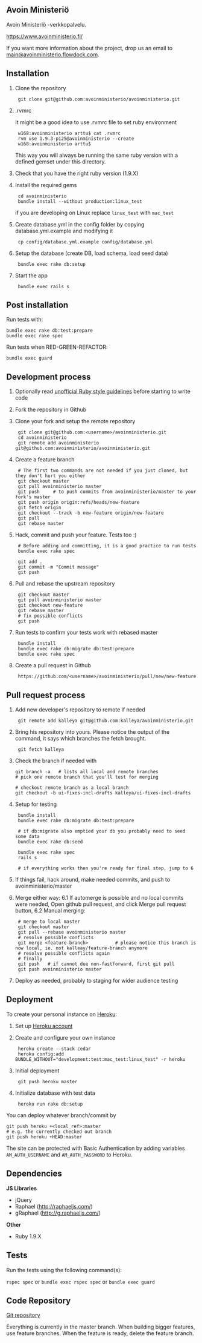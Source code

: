 ## Avoin Ministeriö

Avoin Ministeriö -verkkopalvelu.

<https://www.avoinministerio.fi/>

If you want more information about the project, drop us an email to main@avoinministerio.flowdock.com.

## Installation

1. Clone the repository

        git clone git@github.com:avoinministerio/avoinministerio.git

2. .rvmrc

    It might be a good idea to use .rvmrc file to set ruby environment

        w168:avoinministerio arttu$ cat .rvmrc
        rvm use 1.9.3-p125@avoinministerio --create
        w168:avoinministerio arttu$

    This way you will always be running the same ruby version with a defined gemset under this directory.

3. Check that you have the right ruby version (1.9.X)

4. Install the required gems

        cd avoinministerio
        bundle install --without production:linux_test

    if you are developing on Linux replace `linux_test` with `mac_test`

5. Create database.yml in the config folder by copying database.yml.example and modifying it

        cp config/database.yml.example config/database.yml

6. Setup the database (create DB, load schema, load seed data)

        bundle exec rake db:setup

7. Start the app

        bundle exec rails s

## Post installation

Run tests with:

    bundle exec rake db:test:prepare
    bundle exec rake spec

Run tests when RED-GREEN-REFACTOR:

    bundle exec guard

## Development process

1. Optionally read [unofficial Ruby style guidelines](http://www.caliban.org/ruby/rubyguide.shtml#style) before starting to write code

2. Fork the repository in Github

3. Clone your fork and setup the remote repository

        git clone git@github.com:<username>/avoinministerio.git
        cd avoinministerio
        git remote add avoinministerio git@github.com:avoinministerio/avoinministerio.git

4. Create a feature branch

        # The first two commands are not needed if you just cloned, but they don't hurt you either
        git checkout master
        git pull avoinministerio master
        git push     # to push commits from avoinministerio/master to your fork's master
        git push origin origin:refs/heads/new-feature
        git fetch origin
        git checkout --track -b new-feature origin/new-feature
        git pull
        git rebase master

5. Hack, commit and push your feature. Tests too :)

        # Before adding and committing, it is a good practice to run tests
        bundle exec rake spec

        git add .
        git commit -m "Commit message"
        git push

6. Pull and rebase the upstream repository

        git checkout master
        git pull avoinministerio master
        git checkout new-feature
        git rebase master
        # fix possible conflicts
        git push

7. Run tests to confirm your tests work with rebased master

        bundle install
        bundle exec rake db:migrate db:test:prepare
        bundle exec rake spec

8. Create a pull request in Github

        https://github.com/<username>/avoinministerio/pull/new/new-feature

## Pull request process

1. Add new developer's repository to remote if needed

        git remote add kalleya git@github.com:kalleya/avoinministerio.git

2. Bring his repository into yours. Please notice the output of the command, it says which branches the fetch brought.

        git fetch kalleya

3.  Check the branch if needed with

        git branch -a   # lists all local and remote branches
        # pick one remote branch that you'll test for merging

        # checkout remote branch as a local branch
        git checkout -b ui-fixes-incl-drafts kalleya/ui-fixes-incl-drafts

4. Setup for testing

        bundle install
        bundle exec rake db:migrate db:test:prepare

        # if db:migrate also emptied your db you probably need to seed some data
        bundle exec rake db:seed

        bundle exec rake spec
        rails s

        # if everything works then you're ready for final step, jump to 6

5. If things fail, hack around, make needed commits, and push to avoinministerio/master

6. Merge either way:
6.1 If automerge is possible and no local commits were needed, Open github pull request, and click Merge pull request button,
6.2 Manual merging:

        # merge to local master
        git checkout master
        git pull --rebase avoinministerio master
        # resolve possible conflicts
        git merge <feature-branch>          # please notice this branch is now local, ie. not kalleay/feature-branch anymore
        # resolve possible conflicts again
        # finally
        git push   # if cannot due non-fastforward, first git pull
        git push avoinministerio master

7. Deploy as needed, probably to staging for wider audience testing



## Deployment

To create your personal instance on [Heroku](http://www.heroku.com/):

1. Set up [Heroku account](http://devcenter.heroku.com/articles/quickstart)

2. Create and configure your own instance

        heroku create --stack cedar
        heroku config:add BUNDLE_WITHOUT="development:test:mac_test:linux_test" -r heroku

3. Initial deployment

        git push heroku master

4. Initialize database with test data

        heroku run rake db:setup

You can deploy whatever branch/commit by

    git push heroku +<local_ref>:master
    # e.g. the currently checked out branch
    git push heroku +HEAD:master

The site can be protected with Basic Authentication by adding variables `AM_AUTH_USERNAME` and `AM_AUTH_PASSWORD` to Heroku.




## Dependencies

**JS Libraries**

* jQuery
* Raphael (http://raphaeljs.com/)
* gRaphael (http://g.raphaeljs.com/)

**Other**

* Ruby 1.9.X

## Tests

Run the tests using the following command(s):

`rspec spec` or `bundle exec rspec spec` or `bundle exec guard`

## Code Repository

[Git repository](https://github.com/avoinministerio/avoinministerio)

Everything is currently in the master branch. When building bigger features, use feature branches. When the feature is ready, delete the feature branch.
